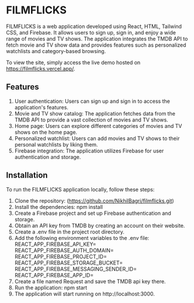 # FILMFLICKS
FILMFLICKS is a web application developed using React, HTML, Tailwind CSS, and Firebase. It allows users to sign up, sign in, and enjoy a wide range of movies and TV shows. The application integrates the TMDB API to fetch movie and TV show data and provides features such as personalized watchlists and category-based browsing.

To view the site, simply access the live demo hosted on https://filmflicks.vercel.app/.

## Features
1. User authentication: Users can sign up and sign in to access the application's features.
2. Movie and TV show catalog: The application fetches data from the TMDB API to provide a vast collection of movies and TV shows.
3. Home page: Users can explore different categories of movies and TV shows on the home page.
4. Personalized watchlist: Users can add movies and TV shows to their personal watchlists by liking them.
5. Firebase integration: The application utilizes Firebase for user authentication and storage.

## Installation
To run the FILMFLICKS application locally, follow these steps:

1. Clone the repository: (https://github.com/NikhilBagri/filmflicks.git)
2. Install the dependencies: npm install
3. Create a Firebase project and set up Firebase authentication and storage.
4. Obtain an API key from TMDB by creating an account on their website.
5. Create a .env file in the project root directory.
6. Add the following environment variables to the .env file:
  REACT_APP_FIREBASE_API_KEY=<firebase-api-key>
  REACT_APP_FIREBASE_AUTH_DOMAIN=<firebase-auth-domain>
  REACT_APP_FIREBASE_PROJECT_ID=<firebase-project-id>
  REACT_APP_FIREBASE_STORAGE_BUCKET=<firebase-storage-bucket>
  REACT_APP_FIREBASE_MESSAGING_SENDER_ID=<firebase-messaging-sender-id>
  REACT_APP_FIREBASE_APP_ID=<firebase-app-id>
7. Create a file named Request and save the TMDB api key there.
8. Run the application: npm start
9. The application will start running on http://localhost:3000.
